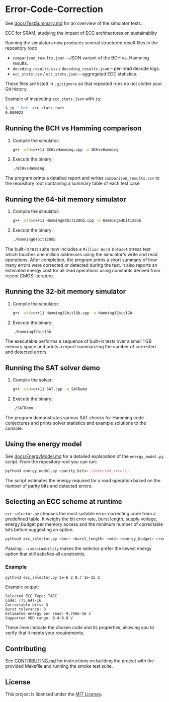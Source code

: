 # Error-Code-Correction

See [docs/TestSummary.md](docs/TestSummary.md) for an overview of the simulator tests.

ECC for SRAM, studying the impact of ECC architectures on sustainablity

Running the simulators now produces several structured result files in the
repository root:

- `comparison_results.json` – JSON variant of the BCH vs. Hamming results.
- `decoding_results.csv` / `decoding_results.json` – per-read decode logs.
- `ecc_stats.csv` / `ecc_stats.json` – aggregated ECC statistics.

These files are listed in `.gitignore` so that repeated runs do not clutter
your Git history.

Example of inspecting `ecc_stats.json` with `jq`:

```bash
$ jq '.ber' ecc_stats.json
0.000023
```

## Running the BCH vs Hamming comparison

1. Compile the simulator:

   ```bash
   g++ -std=c++11 BCHvsHamming.cpp -o BCHvsHamming
   ```

2. Execute the binary:

   ```bash
   ./BCHvsHamming
   ```

The program prints a detailed report and writes `comparison_results.csv`
to the repository root containing a summary table of each test case.

## Running the 64-bit memory simulator

1. Compile the simulator:

   ```bash
   g++ -std=c++11 Hamming64bit128Gb.cpp -o Hamming64bit128Gb
   ```

2. Execute the binary:

   ```bash
   ./Hamming64bit128Gb
   ```

The built-in test suite now includes a `Million Word Dataset` stress test
which touches one million addresses using the simulator's write and read
operations. After completion, the program prints a short summary of how many
errors were corrected or detected during the test.
It also reports an estimated energy cost for all read operations using
constants derived from recent CMOS literature.

## Running the 32-bit memory simulator

1. Compile the simulator:

   ```bash
   g++ -std=c++11 Hamming32bit1Gb.cpp -o Hamming32bit1Gb
   ```

2. Execute the binary:

   ```bash
   ./Hamming32bit1Gb
   ```

The executable performs a sequence of built-in tests over a small 1 GB memory
space and prints a report summarizing the number of corrected and detected
errors.

## Running the SAT solver demo

1. Compile the solver:

   ```bash
   g++ -std=c++11 SAT.cpp -o SATDemo
   ```

2. Execute the binary:

   ```bash
   ./SATDemo
   ```

The program demonstrates various SAT checks for Hamming code conjectures and
prints solver statistics and example solutions to the console.

## Using the energy model

See [docs/EnergyModel.md](docs/EnergyModel.md) for a detailed explanation of the
`energy_model.py` script. From the repository root you can run:

```bash
python3 energy_model.py <parity_bits> [detected_errors]
```

The script estimates the energy required for a read operation based on the
number of parity bits and detected errors.

## Selecting an ECC scheme at runtime

`ecc_selector.py` chooses the most suitable error-correcting code from a
predefined table. It weighs the bit error rate, burst length, supply voltage,
energy budget per memory access and the minimum number of correctable bits
before suggesting an option.

```bash
python3 ecc_selector.py <ber> <burst_length> <vdd> <energy_budget> <required_bits> [--sustainability]
```

Passing `--sustainability` makes the selector prefer the lowest energy option
that still satisfies all constraints.

### Example

```bash
python3 ecc_selector.py 5e-6 2 0.7 1e-15 2
```

Example output:

```
Selected ECC_Type: TAEC
Code: (75,64)-I6
Correctable bits: 3
Burst tolerance: 3
Estimated energy per read: 9.750e-16 J
Supported VDD range: 0.4-0.8 V
```

These lines indicate the chosen code and its properties, allowing you to verify
that it meets your requirements.

## Contributing

See [CONTRIBUTING.md](CONTRIBUTING.md) for instructions on building the
project with the provided Makefile and running the smoke test suite.

## License

This project is licensed under the [MIT License](LICENSE).
